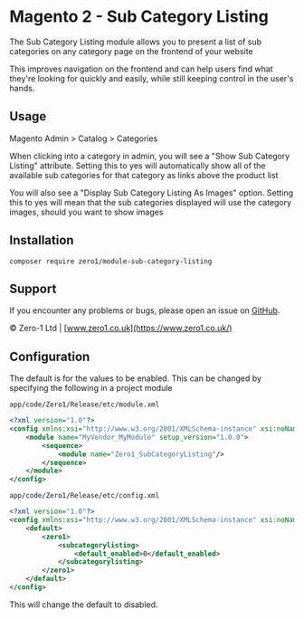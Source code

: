 # Magento 2 - Sub Category Listing

The Sub Category Listing module allows you to present a list of sub categories on any category page on the frontend of your website

This improves navigation on the frontend and can help users find what they're looking for quickly and easily, while still keeping control in the user's hands.

## Usage

Magento Admin > Catalog > Categories

When clicking into a category in admin, you will see a "Show Sub Category Listing" attribute. Setting this to yes will automatically show all of the available sub categories for that category as links above the product list

You will also see a "Display Sub Category Listing As Images" option. Setting this to yes will mean that the sub categories displayed will use the category images, should you want to show images

## Installation

```
composer require zero1/module-sub-category-listing
```

Support
---
If you encounter any problems or bugs, please open an issue on [GitHub](https://github.com/zero1limited/magento2-improved-checkout-success-page/issues).

© Zero-1 Ltd | [www.zero1.co.uk](https://www.zero1.co.uk/)


## Configuration

The default is for the values to be enabled.
This can be changed by specifying the following in a project module

`app/code/Zero1/Release/etc/module.xml`
```xml
<?xml version="1.0"?>
<config xmlns:xsi="http://www.w3.org/2001/XMLSchema-instance" xsi:noNamespaceSchemaLocation="urn:magento:framework:Module/etc/module.xsd">
    <module name="MyVendor_MyModule" setup_version="1.0.0">
        <sequence>
            <module name="Zero1_SubCategoryListing"/>
        </sequence>
    </module>
</config>
```


`app/code/Zero1/Release/etc/config.xml`
```xml
<?xml version="1.0"?>
<config xmlns:xsi="http://www.w3.org/2001/XMLSchema-instance" xsi:noNamespaceSchemaLocation="urn:magento:module:Magento_Store:etc/config.xsd">
    <default>
        <zero1>
            <subcategorylisting>
                <default_enabled>0</default_enabled>
            </subcategorylisting>
        </zero1>
    </default>
</config>
```

This will change the default to disabled.